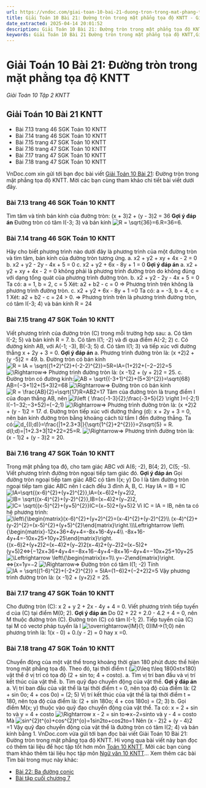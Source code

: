 ```yaml
---
url: https://vndoc.com/giai-toan-10-bai-21-duong-tron-trong-mat-phang-toa-do-kntt-281343
title: Giải Toán 10 Bài 21: Đường tròn trong mặt phẳng tọa độ KNTT - Giải Toán 10 Tập 2 KNTT - VnDoc.com
date_extracted: 2025-04-14 20:01:52
description: Giải Toán 10 Bài 21: Đường tròn trong mặt phẳng tọa độ KNTT được VnDoc.com sưu tầm và xin gửi tới bạn đọc cùng tham khảo.
keywords: Giải Toán 10 Bài 21 Đường tròn trong mặt phẳng tọa độ KNTT,Giải Toán 10 Bài 21,Đường tròn trong mặt phẳng tọa độ,giải toán 10,toán 10 bài 21,toán 10,toán 10 KNTT,toán 10 kết nối tri thức
---
```


# Giải Toán 10 Bài 21: Đường tròn trong mặt phẳng tọa độ KNTT
 _Giải Toán 10 Tập 2 KNTT_
## Giải Toán 10 Bài 21 KNTT
  * Bài 7.13 trang 46 SGK Toán 10 KNTT
  * Bài 7.14 trang 46 SGK Toán 10 KNTT
  * Bài 7.15 trang 47 SGK Toán 10 KNTT
  * Bài 7.16 trang 47 SGK Toán 10 KNTT
  * Bài 7.17 trang 47 SGK Toán 10 KNTT
  * Bài 7.18 trang 47 SGK Toán 10 KNTT

VnDoc.com xin gửi tới bạn đọc bài viết [Giải Toán 10 Bài 21](<https://vndoc.com/giai-toan-10-bai-21-duong-tron-trong-mat-phang-toa-do-kntt-281343>): Đường tròn trong mặt phẳng tọa độ KNTT. Mời các bạn cùng tham khảo chi tiết bài viết dưới đây.
### Bài 7.13 trang 46 SGK Toán 10 KNTT
Tìm tâm và tính bán kính của đường tròn: \(x + 3\)2 \+ \(y - 3\)2 = 36
**Gợi ý đáp án**
Đường tròn có tâm I\(-3; 3\) và bán kính ![R = \\sqrt{36}=6.](https://i.vdoc.vn/data/image/blank.png)R=36=6.
### Bài 7.14 trang 46 SGK Toán 10 KNTT
Hãy cho biết phương trình nào dưới đây là phương trình của một đường tròn và tìm tâm, bán kính của đường tròn tương ứng.
a. x2 \+ y2 \+ xy + 4x - 2 = 0
b. x2 \+ y2 \- 2y - 4x + 5 = 0
c. x2 \+ y2 \+ 6x - 8y + 1 = 0
**Gợi ý đáp án**
a. x2 \+ y2 \+ xy + 4x - 2 = 0 không phải là phương trình đường tròn do không đúng với dạng tổng quát của phương trình đường tròn.
b. x2 \+ y2 \- 2y - 4x + 5 = 0
Ta có: a = 1, b = 2, c = 5
Xét: a2 \+ b2 \- c = 0
⇒ Phương trình trên không là phương trình đường tròn.
c. x2 \+ y2 \+ 6x - 8y + 1 =0
Ta có: a = -3, b = 4, c = 1
Xét: a2 \+ b2 \- c = 24 > 0.
⇒ Phương trình trên là phương trình đường tròn, có tâm I\(-3; 4\) và bán kính R = 24
### Bài 7.15 trang 47 SGK Toán 10 KNTT
Viết phương trình của đường tròn \(C\) trong mỗi trường hợp sau:
a. Có tâm I\(-2; 5\) và bán kính R = 7.
b. Có tâm I\(1; -2\) và đi qua điểm A\(-2; 2\)
c. Có đường kính AB, với A\(-1; -3\), B\(-3; 5\)
d. Có tâm I\(1; 3\) và tiếp xúc với đường thẳng x + 2y + 3 = 0.
**Gợi ý đáp án**
a. Phương trình đường tròn là: \(x +2\)2 \+ \(y -5\)2 = 49.
b. Đường tròn có bán kính ![R = IA = \\sqrt{\(1+2\)^{2}+\(-2-2\)^{2}}=5](https://i.vdoc.vn/data/image/blank.png)R=IA=\(1+2\)2+\(−2−2\)2=5
![\\Rightarrow](https://i.vdoc.vn/data/image/blank.png)⇒ Phương trình đường tròn là: \(x -1\)2 \+ \(y + 2\)2 = 25.
c.
Đường tròn có đường kính:![AB = \\sqrt{\(-3+1\)^{2}+\(5+3\)^{2}}=\\sqrt{68}](https://i.vdoc.vn/data/image/blank.png)AB=\(−3+1\)2+\(5+3\)2=68
![\\Rightarrow](https://i.vdoc.vn/data/image/blank.png)⇒ Đường tròn có bán kính ![R = \\frac{AB}{2}=\\sqrt{17}](https://i.vdoc.vn/data/image/blank.png)R=AB2=17
Tâm của đường tròn là trung điểm I của đoạn thẳng AB, nên ![I\\left \( \\frac{-1-3}{2};\\frac{-3+5}{2} \\right \)=\(-2;1\)](https://i.vdoc.vn/data/image/blank.png)I\(−1−32;−3+52\)=\(−2;1\)
![\\Rightarrow](https://i.vdoc.vn/data/image/blank.png)⇒ Phương trình đường tròn là: \(x +2\)2 \+ \(y - 1\)2 = 17.
d. Đường tròn tiếp xúc với đường thẳng \(d\): x + 2y + 3 = 0, nên bán kính đường tròn bằng khoảng cách từ tầm I đến đường thẳng.
Ta có:![d_{\(I;d\)}=\\frac{|1+2.3+3|}{\\sqrt{1^{2}+2^{2}}}=2\\sqrt{5} = R.](https://i.vdoc.vn/data/image/blank.png)d\(I;d\)=|1+2.3+3|12+22=25=R.
![\\Rightarrow](https://i.vdoc.vn/data/image/blank.png)⇒ Phương trình đường tròn là: \(x - 1\)2 \+ \(y - 3\)2 = 20.
### Bài 7.16 trang 47 SGK Toán 10 KNTT
Trong mặt phẳng tọa độ, cho tam giác ABC với A\(6; -2\), B\(4; 2\), C\(5; -5\). Viết phương trình đường tròn ngoại tiếp tam giác đó.
**Gợi ý đáp án**
Gọi đường tròn ngoại tiếp tam giác ABC có tâm I\(x; y\)
Do I là tâm đường tròn ngoại tiếp tam giác ABC nên I cách đều 3 đỉnh A, B, C. Hay IA = IB = IC
![IA=\\sqrt{\(x-6\)^{2}+\(y+2\)^{2}},](https://i.vdoc.vn/data/image/blank.png)IA=\(x−6\)2+\(y+2\)2,
![IB= \\sqrt{\(x-4\)^{2}+\(y-2\)^{2}},](https://i.vdoc.vn/data/image/blank.png)IB=\(x−4\)2+\(y−2\)2,
![IC= \\sqrt{\(x-5\)^{2}+\(y+5\)^{2}}](https://i.vdoc.vn/data/image/blank.png)IC=\(x−5\)2+\(y+5\)2
Vì IC = IA = IB, nên ta có hệ phương trình:
![\\left\\{\\begin{matrix}\(x-6\)^{2}+\(y+2\)^{2}=\(x-4\)^{2}+\(y-2\)^{2}\\\\ \(x-4\)^{2}+\(y-2\)^{2}=\(x-5\)^{2}+\(y+5\)^{2}\\end{matrix}\\right.\\\\\\Leftrightarrow \\left\\{\\begin{matrix}-12x+36+4y+4=-8x+16-4y+4\\\\ -8x+16-4y+4=-10x+25+10y+25\\end{matrix}\\right.](https://i.vdoc.vn/data/image/blank.png)\{\(x−6\)2+\(y+2\)2=\(x−4\)2+\(y−2\)2\(x−4\)2+\(y−2\)2=\(x−5\)2+\(y+5\)2⇔\{−12x+36+4y+4=−8x+16−4y+4−8x+16−4y+4=−10x+25+10y+25
![\\Leftrightarrow \\left\\{\\begin{matrix}x=1\\\\ y=-2\\end{matrix}\\right.](https://i.vdoc.vn/data/image/blank.png)⇔\{x=1y=−2
![\\Rightarrow](https://i.vdoc.vn/data/image/blank.png)⇒ Đường tròn có tâm I\(1; -2\)
Tính ![IA = \\sqrt{\(1-6\)^{2}+\(-2+2\)^{2}} = 5](https://i.vdoc.vn/data/image/blank.png)IA=\(1−6\)2+\(−2+2\)2=5
Vậy phương trình đường tròn là: \(x -1\)2 \+ \(y+2\)2 = 25.
### Bài 7.17 trang 47 SGK Toán 10 KNTT
Cho đường tròn \(C\): x 2 \+ y 2 \+ 2x - 4y + 4 = 0. Viết phương trình tiếp tuyến d của \(C\) tại điểm M\(0; 2\).
**Gợi ý đáp án**
Do 02 \+ 22 \+ 2.0 - 4.2 + 4 = 0, nên M thuộc đường tròn \(C\).
Đường tròn \(C\) có tâm I\(-1; 2\). Tiếp tuyến của \(C\) tại M có vectơ pháp tuyến là I ![\\overrightarrow{IM}\(1; 0\)](https://i.vdoc.vn/data/image/blank.png)IM→\(1;0\) nên phương trình là:
1\(x - 0\) + 0.\(y - 2\) = 0 hay x =0.
### Bài 7.18 trang 47 SGK Toán 10 KNTT
Chuyển động của một vật thể trong khoảng thời gian 180 phút được thể hiện trong mặt phẳng tọa độ. Theo đó, tại thời điểm t \(![0\\leq t\\leq 180](https://i.vdoc.vn/data/image/blank.png)0≤t≤180\) vật thể ở vị trí có tọa độ \(2 + sin to; 4 + costo\).
a. Tìm vị trí ban đầu và vị trí kết thúc của vật thể.
b. Tìm quỹ đạo chuyển động của vật thể.
**Gợi ý đáp án**
a. Vị trí ban đầu của vật thể là tại thời điểm t = 0, nên tọa độ của điểm là: \(2 + sin 0o; 4 + cos 0o\) = \(2; 5\)
Vị trí kết thúc của vật thể là tại thời điểm t = 180, nên tọa độ của điểm là: \(2 + sin 180o; 4 + cos 180o\) = \(2; 3\)
b. Gọi điểm M\(x; y\) thuộc vào quỹ đạo chuyển động của vật thể.
Ta có: x = 2 + sin to và y = 4 + costo
![\\Rightarrow x - 2 = sin to](https://i.vdoc.vn/data/image/blank.png)⇒x−2=sinto và y - 4 = costo
Mà ![sin^{2}t^{o}+cos^{2}t^{o}=1](https://i.vdoc.vn/data/image/blank.png)sin2to+cos2to=1
Nên \(x - 2\)2 \+ \(y - 4\)2 =1
Vậy quỹ đạo chuyển động của vật thể là đường tròn có tâm I\(2; 4\) và bán kính bằng 1.
VnDoc.com vừa gửi tới bạn đọc bài viết Giải Toán 10 Bài 21: Đường tròn trong mặt phẳng tọa độ KNTT. Hi vọng qua bài viết này bạn đọc có thêm tài liệu để học tập tốt hơn môn [Toán 10 KNTT](<https://vndoc.com/toan-10-ket-noi-tri-thuc-tap2>). Mời các bạn cùng tham khảo thêm tài liệu học tập môn [Ngữ văn 10 KNTT](<https://vndoc.com/ngu-van-10-ket-noi-tri-thuc-tap2>)...
Xem thêm các bài Tìm bài trong mục này khác:
  * [Bài 22: Ba đường conic](</giai-toan-10-bai-22-ba-duong-conic-kntt-281344>)
  * [Bài tập cuối chương 7](</giai-toan-10-bai-tap-cuoi-chuong-7-kntt-281345>)

